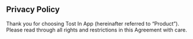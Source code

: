 
## Privacy Policy

Thank you for choosing Tost In App (hereinafter referred to “Product”). Please read through all rights and restrictions in this Agreement with care.
